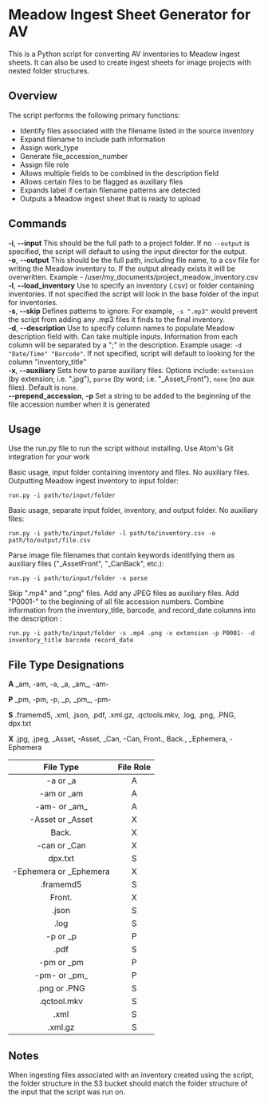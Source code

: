 # Meadow Ingest Sheet Generator for AV <br/>
This is a Python script for converting AV inventories to Meadow ingest sheets. It can also be used to create ingest sheets for image projects with nested folder structures. <br/>

## Overview
The script performs the following primary functions:
- Identify files associated with the filename listed in the source inventory
- Expand filename to include path information
- Assign work_type
- Generate file_accession_number
- Assign file role
- Allows multiple fields to be combined in the description field
- Allows certain files to be flagged as auxiliary files
- Expands label if certain filename patterns are detected
- Outputs a Meadow ingest sheet that is ready to upload

## Commands
**-i**, **--input**   This should be the full path to a project folder. If no `--output` is specified, the script will default to using the input director for the output. <br/>
**-o**, **--output**   This should be the full path, including file name, to a csv file for writing the Meadow inventory to. If the output already exists it will be overwritten. Example - /user/my_documents/project_meadow_inventory.csv <br/>
**-l**, **--load_inventory**  Use to specify an inventory (.csv) or folder containing inventories. If not specified the script will look in the base folder of the input for inventories. <br/>
**-s**, **--skip**  Defines patterns to ignore. For example, `-s ".mp3"` would prevent the script from adding any .mp3 files it finds to the final inventory. <br/>
**-d**, **--description** Use to specify column names to populate Meadow description field with. Can take multiple inputs. Information from each column will be separated by a ";" in the description. Example usage: `-d "Date/Time" "Barcode"`. If not specified, script will default to looking for the column "inventory_title"<br/>
**-x**, **--auxiliary** Sets how to parse auxiliary files. Options include: `extension` (by extension; i.e. ".jpg"), `parse` (by word; i.e. "_Asset_Front"), `none` (no aux files). Default is `none`. <br/>
**--prepend_accession**, **-p** Set a string to be added to the beginning of the file accession number when it is generated

## Usage
Use the run.py file to run the script without installing.
Use Atom's Git integration for your work

Basic usage, input folder containing inventory and files. No auxiliary files. Outputting Meadow ingest inventory to input folder:
```
run.py -i path/to/input/folder
```

Basic usage, separate input folder, inventory, and output folder. No auxiliary files:
```
run.py -i path/to/input/folder -l path/to/inventory.csv -o path/to/output/file.csv
```

Parse image file filenames that contain keywords identifying them as auxiliary files ("_AssetFront", "_CanBack", etc.):
```
run.py -i path/to/input/folder -x parse
```

Skip ".mp4" and ".png" files. Add any JPEG files as auxiliary files. Add "P0001-" to the beginning of all file accession numbers. Combine information from the inventory_title, barcode, and record_date columns into the description :
```
run.py -i path/to/input/folder -s .mp4 .png -x extension -p P0001- -d inventory_title barcode record_date
```
## File Type Designations

**A** _am, -am, -a, _a, _am\_, -am-

**P** _pm, -pm, -p, _p, _pm\_, -pm-

**S** .framemd5, .xml, .json, .pdf, .xml.gz, .qctools.mkv, .log, .png, .PNG, dpx.txt

**X** .jpg, .jpeg, _Asset, -Asset, _Can, -Can, Front., Back., _Ephemera, -Ephemera

|File Type|File Role|
|:-------:|:-------:|
|-a or _a| A|
|-am or _am| A|
|-am- or _am\_| A|
|-Asset or _Asset|X|
|Back.| X|
|-can or _Can| X|
|dpx.txt|S|
|-Ephemera or _Ephemera| X|
|.framemd5| S|
|Front.|X|
|.json|S|
|.log|S|
|-p or _p|P|
|.pdf| S|
|-pm or _pm| P|
|-pm- or _pm\_| P|
|.png or .PNG| S|
|.qctool.mkv|S|
|.xml| S|
|.xml.gz| S|


## Notes
When ingesting files associated with an inventory created using the script, the folder structure in the S3 bucket should match the folder structure of the input that the script was run on.
